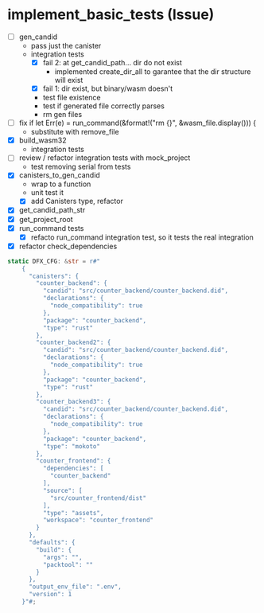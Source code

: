 # implement_basic_tests (Issue)

- [ ] gen_candid
  - pass just the canister
  - integration tests
    - [x] fail 2: at get_candid_path... dir do not exist
      - implemented create_dir_all to garantee that the dir structure will exist
    - [x] fail 1: dir exist, but binary/wasm doesn't
    - test file existence
    - test if generated file correctly parses
    - rm gen files
- [ ] fix if let Err(e) = run_command(&format!("rm {}", &wasm_file.display())) {
  - substitute with remove_file
- [x] build_wasm32
  - integration tests
- [ ] review / refactor integration tests with mock_project
  - test removing serial from tests
- [x] canisters_to_gen_candid
  - wrap to a function
  - unit test it
  - [x] add Canisters type, refactor
- [x] get_candid_path_str
- [x] get_project_root
- [x] run_command tests
  - [x] refacto run_command integration test, so it tests the real integration
- [x] refactor check_dependencies

```rs
static DFX_CFG: &str = r#"
    {
      "canisters": {
        "counter_backend": {
          "candid": "src/counter_backend/counter_backend.did",
          "declarations": {
            "node_compatibility": true
          },
          "package": "counter_backend",
          "type": "rust"
        },
        "counter_backend2": {
          "candid": "src/counter_backend/counter_backend.did",
          "declarations": {
            "node_compatibility": true
          },
          "package": "counter_backend",
          "type": "rust"
        },
        "counter_backend3": {
          "candid": "src/counter_backend/counter_backend.did",
          "declarations": {
            "node_compatibility": true
          },
          "package": "counter_backend",
          "type": "mokoto"
        },
        "counter_frontend": {
          "dependencies": [
            "counter_backend"
          ],
          "source": [
            "src/counter_frontend/dist"
          ],
          "type": "assets",
          "workspace": "counter_frontend"
        }
      },
      "defaults": {
        "build": {
          "args": "",
          "packtool": ""
        }
      },
      "output_env_file": ".env",
      "version": 1
    }"#;
```
